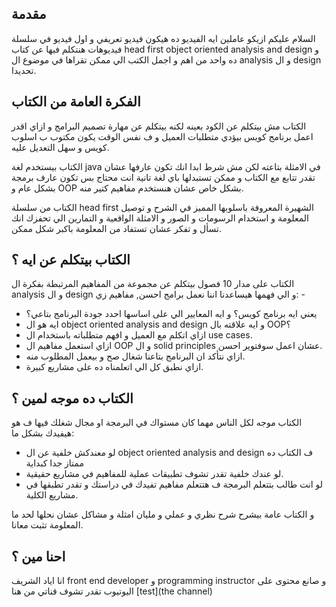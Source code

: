 
## مقدمة

السلام عليكم ازيكو عاملين ايه
الفيديو ده هيكون فيديو تعريفي و اول فيديو في سلسلة فيديوهات هنتكلم فيها عن كتاب head first object oriented analysis and design و ده واحد من اهم و اجمل الكتب الي ممكن تقراها في موضوع ال analysis و ال design تحديدا.

## الفكرة العامة من الكتاب

الكتاب مش بيتكلم عن الكود بعينه لكنه بيتكلم عن مهارة تصميم البرامج و ازاي اقدر اعمل برنامج كويس بيؤدي متطلبات العميل و ف نفس الوقت يكون مكتوب ب اسلوب كويس و سهل التعديل عليه.

الكتاب بيستخدم لغة java في الامثلة بتاعته لكن مش شرط ابدا انك تكون عارفها عشان تقدر تتابع مع الكتاب و ممكن تستبدلها باي لغة تانية انت محتاج بس تكون عارف برمجة بشكل عام و OOP بشكل خاص عشان هنستخدم مفاهيم كتير منه.

الكتاب من سلسلة head first الشهيرة المعروفة باسلوبها المميز في الشرح و توصيل المعلومة و استخدام الرسومات و الصور و الامثلة الواقعية و التمارين الي تحفزك انك تسأل و تفكر عشان تستفاد من المعلومة باكبر شكل ممكن.

## الكتاب بيتكلم عن ايه ؟

الكتاب على مدار 10 فصول بيتكلم عن مجموعة من المفاهيم المرتبطة بفكرة ال analysis و ال design و الي فهمها هيساعدنا اننا نعمل برامج احسن, مفاهيم زي: -

- يعني ايه برنامج كويس؟ و ايه المعايير الي على اساسها احدد جودة البرنامج بتاعي؟
- ايه هو ال object oriented analysis and design و ايه علاقته بال OOP؟
- ازاي اتكلم مع العميل و افهم متطلباته باستخدام ال use cases.
- ازاي استعمل مفاهيم ال OOP و ال solid principles عشان اعمل سوفتوير احسن.
- ازاي نتأكد ان البرنامج بتاعنا شغال صح و بيعمل المطلوب منه.
- ازاي نطبق كل الي اتعلمناه ده على مشاريع كبيرة.

## الكتاب ده موجه لمين ؟

الكتاب موجه لكل الناس مهما كان مستواك في البرمجة او مجال شغلك فيها ف هو هيفيدك بشكل ما:
- لو معندكش خلفية عن ال object oriented analysis and design ف الكتاب ده ممتاز جدا كبداية
- لو عندك خلفية تقدر تشوف تطبيقات عملية للمفاهيم في مشاريع حقيقية.
- لو انت طالب بتتعلم البرمجة ف هتتعلم مفاهيم تفيدك في دراستك و تقدر تطبقها في مشاريع الكلية.

و الكتاب عامة بيشرح شرح نظري و عملي و مليان امثلة و مشاكل عشان نحلها لحد ما المعلومة تثبت معانا.

## احنا مين ؟

انا اياد الشريف front end developer و programming instructor و صانع محتوى على اليوتيوب تقدر تشوف قناتي من هنا [test](the channel) 